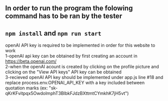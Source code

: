 In order to run the program  the folowing command has to be ran by the tester
-
`npm install`  and  `npm run start`   
-
openAI API key is required to be implemented in order for this website to work                         
1-openAI api key can be obtained by first creating an account in https://beta.openai.com/           
2-when the openAI acount is created by clicking on the profile picture and clicking on the "View API keys" API key can be obtained    
3-recieved openAI API key should be implemented under app.js line #18 and replace process.env.OPENAI_API_KEY with a key included between quotation marks (ex: "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")
